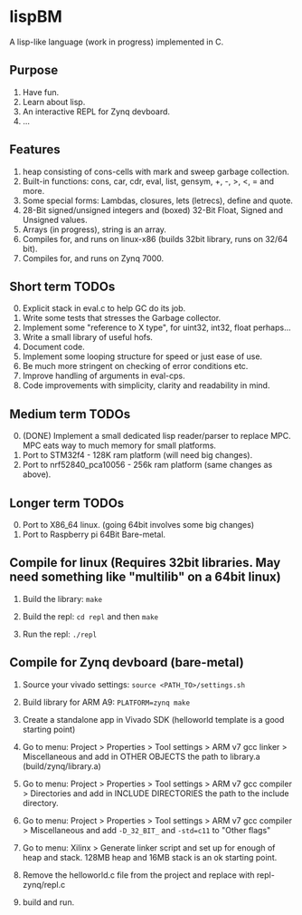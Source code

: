 # lispBM

A lisp-like language (work in progress) implemented in C.

## Purpose
1. Have fun.
2. Learn about lisp.
3. An interactive REPL for Zynq devboard.
4. ...

## Features
1. heap consisting of cons-cells with mark and sweep garbage collection.
2. Built-in functions: cons, car, cdr, eval, list, gensym, +, -, >, <, = and more.
3. Some special forms: Lambdas, closures, lets (letrecs), define and quote.
4. 28-Bit signed/unsigned integers and (boxed) 32-Bit Float, Signed and Unsigned values.
5. Arrays (in progress), string is an array. 
6. Compiles for, and runs on linux-x86 (builds 32bit library, runs on 32/64 bit).
7. Compiles for, and runs on Zynq 7000.  

## Short term TODOs
0. Explicit stack in eval.c to help GC do its job. 
1. Write some tests that stresses the Garbage collector.
2. Implement some "reference to X type", for uint32, int32, float perhaps...  
3. Write a small library of useful hofs. 
4. Document code.
5. Implement some looping structure for speed or just ease of use. 
6. Be much more stringent on checking of error conditions etc.
7. Improve handling of arguments in eval-cps. 
8. Code improvements with simplicity, clarity  and readability in mind.

## Medium term TODOs
0. (DONE) Implement a small dedicated lisp reader/parser to replace MPC. MPC eats way to much memory for small platforms.
1. Port to STM32f4 - 128K ram platform (will need big changes).
2. Port to nrf52840_pca10056 - 256k ram platform (same changes as above).

## Longer term TODOs
0. Port to X86_64 linux. (going 64bit involves some big changes) 
1. Port to Raspberry pi 64Bit Bare-metal.

## Compile for linux (Requires 32bit libraries. May need something like "multilib" on a 64bit linux)
1. Build the library: `make`

2. Build the repl: `cd repl` and then `make`

3. Run the repl: `./repl`

## Compile for Zynq devboard (bare-metal)
1. Source your vivado settings: `source <PATH_TO>/settings.sh`

2. Build library for ARM A9: `PLATFORM=zynq make`

3. Create a standalone app in Vivado SDK (helloworld template is a good starting point) 

4. Go to menu: Project > Properties > Tool settings > ARM v7 gcc linker > Miscellaneous
   and add in OTHER OBJECTS the path to library.a (build/zynq/library.a)

5. Go to menu: Project > Properties > Tool settings > ARM v7 gcc compiler > Directories
   and add in INCLUDE DIRECTORIES the path to the include directory.

6. Go to menu: Project > Properties > Tool settings > ARM v7 gcc compiler > Miscellaneous
    and add `-D_32_BIT_` and `-std=c11` to "Other flags"

7. Go to menu: Xilinx > Generate linker script
   and set up for enough of heap and stack. 128MB heap and 16MB stack is an ok starting point.

8. Remove the helloworld.c file from the project and replace with repl-zynq/repl.c

9. build and run. 
